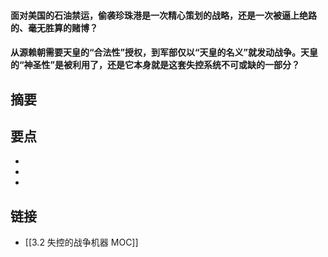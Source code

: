 #### 面对美国的石油禁运，偷袭珍珠港是一次精心策划的战略，还是一次被逼上绝路的、毫无胜算的赌博？


#### 从源赖朝需要天皇的“合法性”授权，到军部仅以“天皇的名义”就发动战争。天皇的“神圣性”是被利用了，还是它本身就是这套失控系统不可或缺的一部分？


## 摘要


## 要点

- 
- 
- 

## 链接

- [[3.2 失控的战争机器 MOC]]
